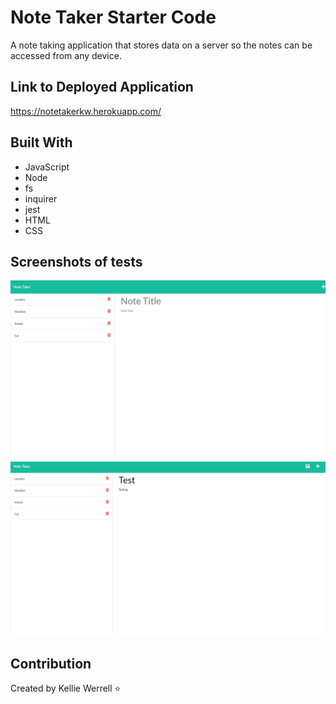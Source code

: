 # Note Taker Starter Code
A note taking application that stores data on a server so the notes can be accessed from any device. 

## Link to Deployed Application
https://notetakerkw.herokuapp.com/

## Built With
* JavaScript
* Node
* fs
* inquirer
* jest
* HTML
* CSS



## Screenshots of tests
![](./public/assets/images/notetakerone.png)
![](./public/assets/images/notetakertwo.png)


## Contribution
Created by Kellie Werrell :star: